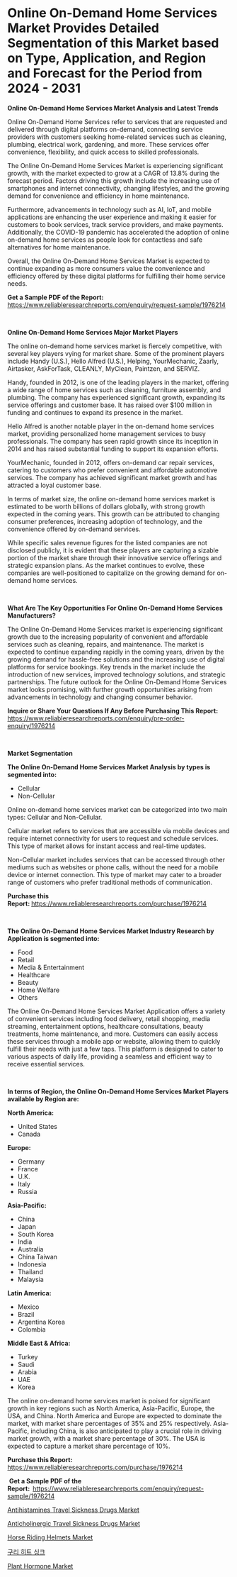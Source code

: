 <p><h1>Online On-Demand Home Services Market Provides Detailed Segmentation of this Market based on Type, Application, and Region and Forecast for the Period from 2024 - 2031</h1></p><p><strong>Online On-Demand Home Services Market Analysis and Latest Trends</strong></p>
<p><p>Online On-Demand Home Services refer to services that are requested and delivered through digital platforms on-demand, connecting service providers with customers seeking home-related services such as cleaning, plumbing, electrical work, gardening, and more. These services offer convenience, flexibility, and quick access to skilled professionals.</p><p>The Online On-Demand Home Services Market is experiencing significant growth, with the market expected to grow at a CAGR of 13.8% during the forecast period. Factors driving this growth include the increasing use of smartphones and internet connectivity, changing lifestyles, and the growing demand for convenience and efficiency in home maintenance.</p><p>Furthermore, advancements in technology such as AI, IoT, and mobile applications are enhancing the user experience and making it easier for customers to book services, track service providers, and make payments. Additionally, the COVID-19 pandemic has accelerated the adoption of online on-demand home services as people look for contactless and safe alternatives for home maintenance.</p><p>Overall, the Online On-Demand Home Services Market is expected to continue expanding as more consumers value the convenience and efficiency offered by these digital platforms for fulfilling their home service needs.</p></p>
<p><strong>Get a Sample PDF of the Report:&nbsp;</strong> <a href="https://www.reliableresearchreports.com/enquiry/request-sample/1976214">https://www.reliableresearchreports.com/enquiry/request-sample/1976214</a></p>
<p>&nbsp;</p>
<p><strong>Online On-Demand Home Services Major Market Players</strong></p>
<p><p>The online on-demand home services market is fiercely competitive, with several key players vying for market share. Some of the prominent players include Handy (U.S.), Hello Alfred (U.S.), Helping, YourMechanic, Zaarly, Airtasker, AskForTask, CLEANLY, MyClean, Paintzen, and SERVIZ.</p><p>Handy, founded in 2012, is one of the leading players in the market, offering a wide range of home services such as cleaning, furniture assembly, and plumbing. The company has experienced significant growth, expanding its service offerings and customer base. It has raised over $100 million in funding and continues to expand its presence in the market.</p><p>Hello Alfred is another notable player in the on-demand home services market, providing personalized home management services to busy professionals. The company has seen rapid growth since its inception in 2014 and has raised substantial funding to support its expansion efforts.</p><p>YourMechanic, founded in 2012, offers on-demand car repair services, catering to customers who prefer convenient and affordable automotive services. The company has achieved significant market growth and has attracted a loyal customer base.</p><p>In terms of market size, the online on-demand home services market is estimated to be worth billions of dollars globally, with strong growth expected in the coming years. This growth can be attributed to changing consumer preferences, increasing adoption of technology, and the convenience offered by on-demand services.</p><p>While specific sales revenue figures for the listed companies are not disclosed publicly, it is evident that these players are capturing a sizable portion of the market share through their innovative service offerings and strategic expansion plans. As the market continues to evolve, these companies are well-positioned to capitalize on the growing demand for on-demand home services.</p></p>
<p>&nbsp;</p>
<p><strong>What Are The Key Opportunities For Online On-Demand Home Services Manufacturers?</strong></p>
<p><p>The Online On-Demand Home Services market is experiencing significant growth due to the increasing popularity of convenient and affordable services such as cleaning, repairs, and maintenance. The market is expected to continue expanding rapidly in the coming years, driven by the growing demand for hassle-free solutions and the increasing use of digital platforms for service bookings. Key trends in the market include the introduction of new services, improved technology solutions, and strategic partnerships. The future outlook for the Online On-Demand Home Services market looks promising, with further growth opportunities arising from advancements in technology and changing consumer behavior.</p></p>
<p><strong>Inquire or Share Your Questions If Any Before Purchasing This Report:</strong> <a href="https://www.reliableresearchreports.com/enquiry/pre-order-enquiry/1976214">https://www.reliableresearchreports.com/enquiry/pre-order-enquiry/1976214</a></p>
<p>&nbsp;</p>
<p><strong>Market Segmentation</strong></p>
<p><strong>The Online On-Demand Home Services Market Analysis by types is segmented into:</strong></p>
<p><ul><li>Cellular</li><li>Non-Cellular</li></ul></p>
<p><p>Online on-demand home services market can be categorized into two main types: Cellular and Non-Cellular. </p><p>Cellular market refers to services that are accessible via mobile devices and require internet connectivity for users to request and schedule services. This type of market allows for instant access and real-time updates.</p><p>Non-Cellular market includes services that can be accessed through other mediums such as websites or phone calls, without the need for a mobile device or internet connection. This type of market may cater to a broader range of customers who prefer traditional methods of communication.</p></p>
<p><strong>Purchase this Report:&nbsp;</strong><a href="https://www.reliableresearchreports.com/purchase/1976214">https://www.reliableresearchreports.com/purchase/1976214</a></p>
<p>&nbsp;</p>
<p><strong>The Online On-Demand Home Services Market Industry Research by Application is segmented into:</strong></p>
<p><ul><li>Food</li><li>Retail</li><li>Media & Entertainment</li><li>Healthcare</li><li>Beauty</li><li>Home Welfare</li><li>Others</li></ul></p>
<p><p>The Online On-Demand Home Services Market Application offers a variety of convenient services including food delivery, retail shopping, media streaming, entertainment options, healthcare consultations, beauty treatments, home maintenance, and more. Customers can easily access these services through a mobile app or website, allowing them to quickly fulfill their needs with just a few taps. This platform is designed to cater to various aspects of daily life, providing a seamless and efficient way to receive essential services.</p></p>
<p>&nbsp;</p>
<p><strong>In terms of Region, the Online On-Demand Home Services Market Players available by Region are:</strong></p>
<p>
    <p> <strong> North America: </strong>
        <ul>
            <li>United States</li>
            <li>Canada</li>
        </ul>
        </p> 
    <p> <strong> Europe: </strong>
        <ul>
            <li>Germany</li>
            <li>France</li>
            <li>U.K.</li>
            <li>Italy</li>
            <li>Russia</li>
        </ul>
        </p> 
    <p> <strong> Asia-Pacific: </strong>
        <ul>
            <li>China</li>
            <li>Japan</li>
            <li>South Korea</li>
            <li>India</li>
            <li>Australia</li>
            <li>China Taiwan</li>
            <li>Indonesia</li>
            <li>Thailand</li>
            <li>Malaysia</li>
        </ul>
        </p> 
    <p> <strong> Latin America: </strong>
        <ul>
            <li>Mexico</li>
            <li>Brazil</li>
            <li>Argentina Korea</li>
            <li>Colombia</li>
        </ul>
        </p> 
    <p> <strong> Middle East & Africa: </strong>
        <ul>
            <li>Turkey</li>
            <li>Saudi</li>
            <li>Arabia</li>
            <li>UAE</li>
            <li>Korea</li>
        </ul>
    </p>
    </p>
<p><p>The online on-demand home services market is poised for significant growth in key regions such as North America, Asia-Pacific, Europe, the USA, and China. North America and Europe are expected to dominate the market, with market share percentages of 35% and 25% respectively. Asia-Pacific, including China, is also anticipated to play a crucial role in driving market growth, with a market share percentage of 30%. The USA is expected to capture a market share percentage of 10%.</p></p>
<p><strong>Purchase this Report: </strong><a href="https://www.reliableresearchreports.com/purchase/1976214">https://www.reliableresearchreports.com/purchase/1976214</a></p>
<p>&nbsp;<strong>Get a Sample PDF of the Report:&nbsp;&nbsp;</strong><a href="https://www.reliableresearchreports.com/enquiry/request-sample/1976214">https://www.reliableresearchreports.com/enquiry/request-sample/1976214</a></p>
<p><strong></strong></p>
<p><p><a href="https://nifty-kite-d51.notion.site/Antihistamines-Travel-Sickness-Drugs-Market-Research-Report-Reveals-The-Latest-Trends-And-Opportunit-b4322ea6977f4b47b313eabd43ca08a1">Antihistamines Travel Sickness Drugs Market</a></p><p><a href="https://five-trouble-98a.notion.site/Anticholinergic-Travel-Sickness-Drugs-Market-Size-and-Examines-its-Market-Scope-with-a-Primary-Foc-ae66070aa11446b5a2b53a02f958b8ee">Anticholinergic Travel Sickness Drugs Market</a></p><p><a href="https://view.publitas.com/reportprime-1/horse-riding-helmets-market-centers-on-aspects-such-as-market-growth-market-share-market-opportunity-and-projected-forecasts-spanning-from-2024-to-2031/">Horse Riding Helmets Market</a></p><p><a href="https://medium.com/@cedricrflatley08766/%EA%B5%AC%EB%A6%AC-%ED%9E%88%ED%8A%B8-%EC%8B%B1%ED%81%AC-%EC%8B%9C%EC%9E%A5-%EC%8B%9C%EC%9E%A5-cagr-%EC%8B%9C%EC%9E%A5-%EB%8F%99%ED%96%A5-%EB%B0%8F-%EC%84%B1%EC%9E%A5-%EC%A0%84%EB%9E%B5%EC%97%90-%EB%8C%80%ED%95%9C-%ED%86%B5%EC%B0%B0%EB%A0%A5-63716ed5ff78">구리 히트 싱크</a></p><p><a href="https://view.publitas.com/reportprime-1/plant-hormone-market-size-market-share-and-global-market-analysis-report-2024-2031/">Plant Hormone Market</a></p></p>